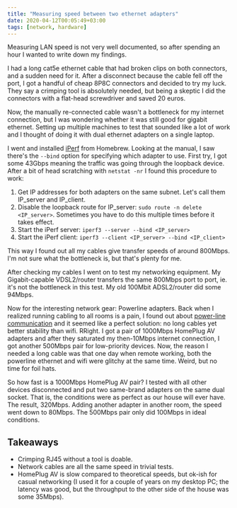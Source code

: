 ```yaml
---
title: "Measuring speed between two ethernet adapters"
date: 2020-04-12T00:05:49+03:00
tags: [network, hardware]
---
```


Measuring LAN speed is not very well documented, so after spending an hour I wanted to write down my findings.
<!--more-->

I had a long cat5e ethernet cable that had broken clips on both connectors, and a sudden need for it. After a disconnect because the cable fell off the port, I got a handful of cheap 8P8C connectors and decided to try my luck. They say a crimping tool is absolutely needed, but being a skeptic I did the connectors with a flat-head screwdriver and saved 20 euros.

Now, the manually re-connected cable wasn't a bottleneck for my internet connection, but I was wondering whether it was still good for gigabit ethernet. Setting up multiple machines to test that sounded like a lot of work and I thought of doing it with dual ethernet adapters on a single laptop.

I went and installed [iPerf](https://iperf.fr/) from Homebrew. Looking at the manual, I saw there's the `--bind` option for specifying which adapter to use. First try, I got some 43Gbps meaning the traffic was going through the loopback device. After a bit of head scratching with `netstat -nr` I found this procedure to work:

1. Get IP addresses for both adapters on the same subnet. Let's call them IP_server and IP_client.
2. Disable the loopback route for IP_server: `sudo route -n delete <IP_server>`. Sometimes you have to do this multiple times before it takes effect.
3. Start the iPerf server: `iperf3 --server --bind <IP_server>`
4. Start the iPerf client: `iperf3 --client <IP_server> --bind <IP_client>`

This way I found out all my cables give transfer speeds of around 800Mbps. I'm not sure what the bottleneck is, but that's plenty for me.

After checking my cables I went on to test my networking equipment. My Gigabit-capable VDSL2/router transfers the same 800Mbps port to port, ie. it's not the bottleneck in this test. My old 100Mbit ADSL2/router did some 94Mbps.

Now for the interesting network gear: Powerline adapters. Back when I realized running cabling to all rooms is a pain, I found out about [power-line communication](https://en.wikipedia.org/wiki/Power-line_communication) and it seemed like a perfect solution: no long cables yet better stability than wifi. RRight. I got a pair of 1000Mbps HomePlug AV adapters and after they saturated my then-10Mbps internet connection, I got another 500Mbps pair for low-priority devices. Now, the reason I needed a long cable was that one day when remote working, both the powerline ethernet and wifi were glitchy at the same time. Weird, but no time for foil hats.

So how fast is a 1000Mbps HomePlug AV pair? I tested with all other devices disconnected and put two same-brand adapters on the same dual socket. That is, the conditions were as perfect as our house will ever have. The result, 320Mbps. Adding another adapter in another room, the speed went down to 80Mbps. The 500Mbps pair only did 100Mbps in ideal conditions.

## Takeaways

- Crimping RJ45 without a tool is doable.
- Network cables are all the same speed in trivial tests.
- HomePlug AV is slow compared to theoretical speeds, but ok-ish for casual networking (I used it for a couple of years on my desktop PC; the latency was good, but the throughput to the other side of the house was some 35Mbps).
